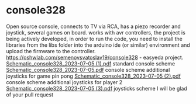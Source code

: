 # console328
Open source console, connects to TV via RCA, has a piezo recorder and joystick, several games on board. works with avr controllers, the project
is being actively developed, in order to run the code, you need to install the libraries from the libs folder into the arduino ide (or similar)
 environment and upload the firmware to the controller. https://oshwlab.com/semenovsvatoslav19/console328 - easyeda project. 
[Schematic_console328_2023-07-05 (1).pdf](https://github.com/nedoninja/console328/files/11956709/Schematic_console328_2023-07-05.1.pdf)
standard console scheme
[Schematic_console328_2023-07-05.pdf](https://github.com/nedoninja/console328/files/11956727/Schematic_console328_2023-07-05.pdf)
console scheme additional joysticks for game pin pong
[Schematic_console328_2023-07-05 (2).pdf](https://github.com/nedoninja/console328/files/11956740/Schematic_console328_2023-07-05.2.pdf)
console scheme additional joysticks for player 2
[Schematic_console328_2023-07-05 (3).pdf](https://github.com/nedoninja/console328/files/11956749/Schematic_console328_2023-07-05.3.pdf)
joysticks scheme 
I will be glad of your pull request
